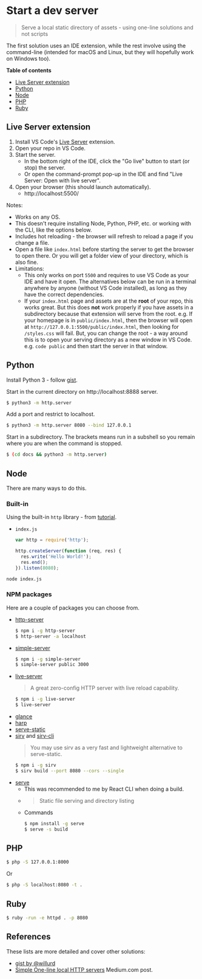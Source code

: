# Start a dev server
> Serve a local static directory of assets - using one-line solutions and not scripts

<!-- This file exists as gist rather than in a repo or on a site, so it makes it more predictable to link to from multiple repos without worrying about the link breaking. -->

The first solution uses an IDE extension, while the rest involve using the command-line (intended for macOS and Linux, but they will hopefully work on Windows too).

**Table of contents**

- [Live Server extension](#live-server-extension)
- [Python](#python)
- [Node](#node)
- [PHP](#php)
- [Ruby](#ruby)


## Live Server extension


1. Install VS Code's [Live Server](https://marketplace.visualstudio.com/items?itemName=ritwickdey.LiveServer) extension.
2. Open your repo in VS Code.
4. Start the server.
    - In the bottom right of the IDE, click the "Go live" button to start (or stop) the server.
    - Or open the command-prompt pop-up in the IDE and find "Live Server: Open with live server".
5. Open your browser (this should launch automatically).
    - http://localhost:5500/

Notes:

- Works on any OS.
- This doesn't require installing Node, Python, PHP, etc. or working with the CLI, like the options below. 
- Includes hot reloading - the browser will refresh to reload a page if you change a file.
- Open a file like `index.html` before starting the server to get the browser to open there. Or you will get a folder view of your directory, which is also fine.
- Limitations:
    - This only works on port `5500` and requires to use VS Code as your IDE and have it open. The alternatives below can be run in a terminal anywhere by anyone (without VS Code installed), as long as they have the correct dependencies.
    - If your `index.html` page and assets are at the **root** of your repo, this works great. But this does **not** work properly if you have assets in a subdirectory because that extension will serve from the root. e.g. If your homepage is in `public/index.html`, then the browser will open at `http://127.0.0.1:5500/public/index.html`, then looking for `/styles.css` will fail. But, you can change the root - a way around this is to open your serving directory as a new window in VS Code. e.g. `code public` and then start the server in that window.


## Python

Install Python 3 - follow [gist](https://gist.github.com/MichaelCurrin/57caae30bd7b0991098e9804a9494c23).

Start in the current directory on http://localhost:8888 server.

```sh
$ python3 -m http.server
```

Add a port and restrict to localhost.

```sh
$ python3 -m http.server 8080 --bind 127.0.0.1
```
   
Start in a subdirectory. The brackets means run in a subshell so you remain where you are when the command is stopped.

```sh
$ (cd docs && python3 -m http.server)
```


## Node

There are many ways to do this.

### Built-in

Using the built-in `http` library - from [tutorial](https://www.w3schools.com/nodejs/nodejs_http.asp).

- `index.js`
    ```js
    var http = require('http');

    http.createServer(function (req, res) {
      res.write('Hello World!');
      res.end();
    }).listen(8080); 
    ```

```sh
node index.js
```

### NPM packages

Here are a couple of packages you can choose from.

- [http-server](https://www.npmjs.com/package/http-server)
    ```sh
    $ npm i -g http-server
    $ http-server -a localhost
    ```
- [simple-server](https://www.npmjs.com/package/simple-server)
    ```sh
    $ npm i -g simple-server
    $ simple-server public 3000
    ```
- [live-server](https://www.npmjs.com/package/live-server)
    > A great zero-config HTTP server with live reload capability.
    ```sh
    $ npm i -g live-server
    $ live-server
    ```
- [glance](https://www.npmjs.org/package/glance)
- [harp](http://harpjs.com/)
- [serve-static](https://www.npmjs.com/package/serve-static)
- [sirv](https://www.npmjs.com/package/sirv) and [sirv-cli](https://github.com/lukeed/sirv/tree/master/packages/sirv-cli)
    > You may use sirv as a very fast and lightweight alternative to serve-static.
    ```sh
    $ npm i -g sirv
    $ sirv build --port 8080 --cors --single
    ```
- [serve](https://www.npmjs.com/package/serve)
    - This was recommended to me by React CLI when doing a build.
    - > Static file serving and directory listing 
    - Commands
        ```sh
        $ npm install -g serve
        $ serve -s build
        ```


## PHP

```sh
$ php -S 127.0.0.1:8000
```

Or

```sh
$ php -S localhost:8080 -t .
```


## Ruby

```sh
$ ruby -run -e httpd . -p 8080
```


## References

These lists are more detailed and cover other solutions:

- [gist by @willurd](https://gist.github.com/willurd/5720255)
- [Simple One-line local HTTP servers](https://medium.com/sweetmeat/simple-one-line-local-http-servers-8adb57d93ec3) Medium.com post.
